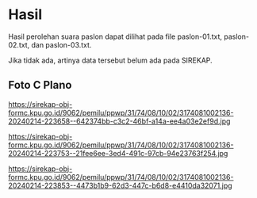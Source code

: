 # Hasil

Hasil perolehan suara paslon dapat dilihat pada file paslon-01.txt, paslon-02.txt, dan paslon-03.txt.

Jika tidak ada, artinya data tersebut belum ada pada SIREKAP.

## Foto C Plano

https://sirekap-obj-formc.kpu.go.id/9062/pemilu/ppwp/31/74/08/10/02/3174081002136-20240214-223658--642374bb-c3c2-46bf-a14a-ee4a03e2ef9d.jpg

https://sirekap-obj-formc.kpu.go.id/9062/pemilu/ppwp/31/74/08/10/02/3174081002136-20240214-223753--21fee6ee-3ed4-491c-97cb-94e23763f254.jpg

https://sirekap-obj-formc.kpu.go.id/9062/pemilu/ppwp/31/74/08/10/02/3174081002136-20240214-223853--4473b1b9-62d3-447c-b6d8-e4410da32071.jpg
